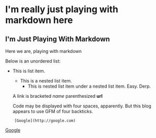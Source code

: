<h1>I'm really just playing with markdown here</h1>

I'm Just Playing With Markdown
---

Here we are, playing with markdown 

Below is an unordered list: 

  * This is list item.
     * This is a nested list item.
       * This is nested list item under a nested list item. Easy. Derp.

    A link is bracketed _name_ parenthesized **url**

    Code may be displayed with four spaces, apparently. But this blog appears to use GFM of four backticks.


````
    [Google](http://google.com)
````

[Google](http://google.com)
  
